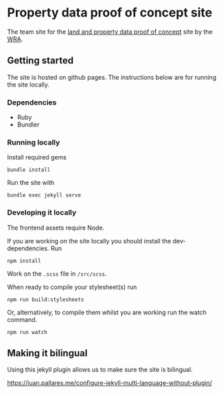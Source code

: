 # Property data proof of concept site

The team site for the [land and property data proof of concept](https://welsh-revenue-authority.github.io/property-data-poc/en/) site by the [WRA](https://gov.wales/welsh-revenue-authority).

## Getting started

The site is hosted on github pages. The instructions below are for running the site locally.

### Dependencies

* Ruby
* Bundler

### Running locally

Install required gems
```
bundle install
```

Run the site with
```
bundle exec jekyll serve
```

### Developing it locally

The frontend assets require Node.

If you are working on the site locally you should install the dev-dependencies. Run
```
npm install
```

Work on the `.scss` file in `/src/scss`.

When ready to compile your stylesheet(s) run
```
npm run build:stylesheets
```

Or, alternatively, to compile them whilst you are working run the watch command.
```
npm run watch
```

## Making it bilingual

Using this jekyll plugin allows us to make sure the site is bilingual.

https://juan.pallares.me/configure-jekyll-multi-language-without-plugin/
